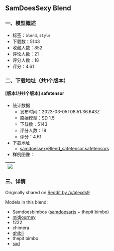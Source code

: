 ## SamDoesSexy Blend
### 一、模型概述

- 标签：`blend`, `style`
- 下载数：5143
- 收藏人数：852
- 评论人数：21
- 评分人数：18
- 评分：4.61

### 二、下载地址（共1个版本）

#### [版本1/共1个版本] safetensor

- 统计数据
  - 发布时间：2023-03-05T08:51:36.643Z
  - 原始模型：SD 1.5
  - 下载数：5143
  - 评分人数：18
  - 评分：4.61
- 下载地址
  - [samdoessexyBlend_safetensor.safetensors](https://civitai.com/api/download/models/1213)
- 样例图像：

| <img src="https://image.civitai.com/xG1nkqKTMzGDvpLrqFT7WA/2d7510de-68ba-4129-9246-bcd174d45000/width=450/9912.jpeg" /> |
| ---- |


### 三、详情
<p>Originally shared on <a href="https://www.reddit.com/r/StableDiffusion/comments/za1bj2/what_is_your_favorite_model/" rel="ugc" target="_blank">Reddit by /u/alexds9</a></p><p>Models in this blend:</p><ul><li>Samdoesbimbos (<a href="https://civitai.com/models/68/samdoesarts-ultmerge" rel="ugc" target="_blank">samdoesarts</a> + thepit bimbo)</li><li><a href="https://civitai.com/models/86/openjourney-aka-midjourney-v4" rel="ugc" target="_blank">midjourney</a></li><li>f222</li><li>chimera</li><li><a href="https://civitai.com/models/1094/studio-ghibli" rel="ugc" target="_blank">ghibli</a></li><li>thepit bimbo</li><li><a href="https://civitai.com/models/1169/sxd" rel="ugc" target="_blank">sxd</a></li></ul>